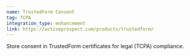```yaml
---
name: TrustedForm Consent
tag: TCPA
integration_type: enhancement
link: https://activeprospect.com/products/trustedform/
---
```

Store consent in TrustedForm certificates for legal (TCPA) compliance.
